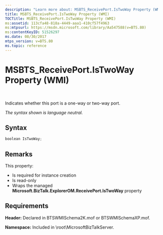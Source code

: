 ```yaml
---
description: "Learn more about: MSBTS_ReceivePort.IsTwoWay Property (WMI)"
title: MSBTS_ReceivePort.IsTwoWay Property (WMI)
TOCTitle: MSBTS_ReceivePort.IsTwoWay Property (WMI)
ms:assetid: 113cfa48-818a-4449-aaa1-410cf57f4963
ms:mtpsurl: https://msdn.microsoft.com/library/Aa547588(v=BTS.80)
ms:contentKeyID: 51526297
ms.date: 08/30/2017
mtps_version: v=BTS.80
ms.topic: reference
---
```


# MSBTS\_ReceivePort.IsTwoWay Property (WMI)

 

Indicates whether this port is a one-way or two-way port.

*The syntax shown is language neutral.*

## Syntax

```C#
boolean IsTwoWay;  
```

## Remarks

This property:

  - Is required for instance creation
  - Is read-only
  - Wraps the managed **Microsoft.BizTalk.ExplorerOM.ReceivePort.IsTwoWay** property

## Requirements

**Header:** Declared in BTSWMISchema2K.mof or BTSWMISchemaXP.mof.

**Namespace:** Included in \\root\\MicrosoftBizTalkServer.

